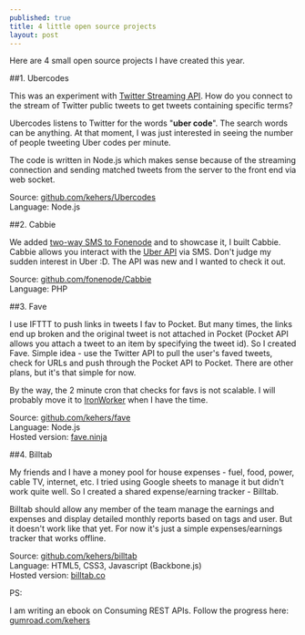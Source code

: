 ```yaml
---
published: true
title: 4 little open source projects 
layout: post
---
```

Here are 4 small open source projects I have created this year.

##1. Ubercodes

This was an experiment with [Twitter Streaming API](https://dev.twitter.com/streaming/overview). How do you connect to the stream of Twitter public tweets to get tweets containing specific terms? 

Ubercodes listens to Twitter for the words "**uber code**". The search words can be anything. At that moment, I was just interested in seeing the number of people tweeting Uber codes per minute. 

The code is written in Node.js which makes sense because of the streaming connection and sending matched tweets from the server to the front end via web socket.  

Source: [github.com/kehers/Ubercodes](https://github.com/kehers/Ubercodes)    
Language: Node.js

##2. Cabbie

We added [two-way SMS to Fonenode](https://fonenode.com/docs#sms) and to showcase it, I built Cabbie. Cabbie allows you interact with the [Uber API](https://developer.uber.com/) via SMS. Don't judge my sudden interest in Uber :D. The API was new and I wanted to check it out.

Source: [github.com/fonenode/Cabbie](https://github.com/fonenode/Cabbie)    
Language: PHP

##3. Fave

I use IFTTT to push links in tweets I fav to Pocket. But many times, the links end up broken and the original tweet is not attached in Pocket (Pocket API allows you attach a tweet to an item by specifying the tweet id). So I created Fave. Simple idea - use the Twitter API to pull the user's faved tweets, check for URLs and push through the Pocket API to Pocket. There are other plans, but it's that simple for now.

By the way, the 2 minute cron that checks for favs is not scalable. I will probably move it to [IronWorker](http://www.iron.io/worker/) when I have the time.

Source: [github.com/kehers/fave](https://github.com/kehers/fave)   
Language: Node.js   
Hosted version: [fave.ninja](http://fave.ninja/)

##4. Billtab

My friends and I have a money pool for house expenses - fuel, food, power, cable TV, internet, etc. I tried using Google sheets to manage it but didn't work quite well. So I created a shared expense/earning tracker - Billtab.

Billtab should allow any member of the team manage the earnings and expenses and display detailed monthly reports based on tags and user. But it doesn't work like that yet. For now it's just a simple expenses/earnings tracker that works offline.

Source: [github.com/kehers/billtab](https://github.com/kehers/billtab)   
Language: HTML5, CSS3, Javascript (Backbone.js)   
Hosted version: [billtab.co](http://billtab.co/)

PS:

I am writing an ebook on Consuming REST APIs. Follow the progress here: [gumroad.com/kehers](https://gumroad.com/kehers)
